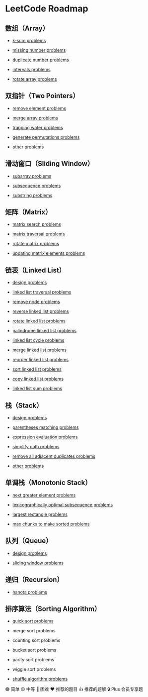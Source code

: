# LeetCode Roadmap

## 数组（Array）

- [k-sum problems](/array/k-sum-problems.md)

- [missing number problems](/array/missing-number-problems.md)

- [duplicate number problems](/array/duplicate-number-problems.md)

- [intervals problems](/array/intervals-problems.md)

- [rotate array problems](/array/rotate-array-problems.md)

## 双指针（Two Pointers）

- [remove element problems](/two-pointers/remove-element-problems.md)

- [merge array problems](/two-pointers/merge-array-problems.md)

- [trapping water problems](/two-pointers/trapping-water-problems.md)

- [generate permutations problems](/two-pointers/generate-permutations-problems.md)

- [other problems](/two-pointers/other-problems.md)

## 滑动窗口（Sliding Window）

- [subarray problems](/sliding-window/subarray-problems.md)

- [subsequence problems](/sliding-window/subsequence-problems.md)

- [substring problems](/sliding-window/substring-problems.md)

## 矩阵（Matrix）

- [matrix search problems](/matrix/matrix-search-problems.md)

- [matrix traversal problems](/matrix/matrix-traversal-problems.md)

- [rotate matrix problems](/matrix/rotate-matrix-problems.md)

- [updating matrix elements problems](/matrix/updating-matrix-elements-problems.md)

## 链表（Linked List）

- [design problems](/linked-list/design-problems.md)

- [linked list traversal problems](/linked-list/linked-list-traversal-problems.md)

- [remove node problems](/linked-list/remove-node-problems.md)

- [reverse linked list problems](/linked-list/reverse-linked-list-problems.md)

- [rotate linked list problems](/linked-list/rotate-linked-list-problems.md)

- [palindrome linked list problems](/linked-list/palindrome-linked-list-problems.md)

- [linked list cycle problems](/linked-list/linked-list-cycle-problems.md)

- [merge linked list problems](/linked-list/merge-linked-list-problems.md)

- [reorder linked list problems](/linked-list/reorder-linked-list-problems.md)

- [sort linked list problems](/linked-list/sort-linked-list-problems.md)

- [copy linked list problems](/linked-list/copy-linked-list-problems.md)

- [linked list sum problems](/linked-list/linked-list-sum-problems.md)

## 栈（Stack）

- [design problems](/stack/design-problems.md)

- [parentheses matching problems](/stack/parentheses-matching-problems.md)

- [expression evaluation problems](/stack/expression-evaluation-problems.md)

- [simplify path problems](/stack/simplify-path-problems.md)

- [remove all adjacent duplicates problems](/stack/remove-all-adjacent-duplicates-problems.md)

- [other problems](/stack/other-problems.md)

## 单调栈（Monotonic Stack）

- [next greater element problems](/monotonic-stack/next-greater-element-problems.md)

- [lexicographically optimal subsequence problems](/monotonic-stack/lexicographically-optimal-subsequence-problems.md)

- [largest rectangle problems](/monotonic-stack/largest-rectangle-problems.md)

- [max chunks to make sorted problems](/monotonic-stack/max-chunks-to-make-sorted-problems.md)

## 队列（Queue）

- [design problems](/queue/design-problems.md)

- [sliding window problems](/queue/sliding-window-problems.md)

## 递归（Recursion）

- [hanota problems](/recursion/hanota-problems.md)

## 排序算法（Sorting Algorithm）

- [quick sort problems](/sorting-algorithm/quick-sort-problems.md)

- merge sort problems

- counting sort problems

- bucket sort problems

- parity sort problems

- wiggle sort problems

- [shuffle algorithm problems](/sorting-algorithm/shuffle-algorithm-problems.md)

🟢 简单 🟡 中等 🔴 困难 ❤ 推荐的题目 👍 推荐的题解 🔒 Plus 会员专享题